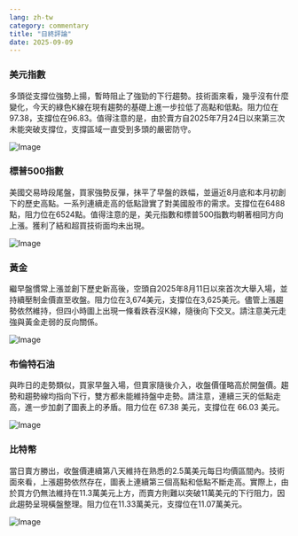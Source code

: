 ```yaml
---
lang: zh-tw
category: commentary
title: "日終評論"
date: 2025-09-09
---
```


### 美元指數

多頭從支撐位強勢上揚，暫時阻止了強勁的下行趨勢。技術面來看，幾乎沒有什麼變化，今天的綠色K線在現有趨勢的基礎上進一步拉低了高點和低點。阻力位在97.38，支撐位在96.83。值得注意的是，由於賣方自2025年7月24日以來第三次未能突破支撐位，支撐區域一直受到多頭的嚴密防守。

![Image](https://markleighedu.github.io/img/Sep-2025/09-Sep-2025/usdindex.jpg)

### 標普500指數

美國交易時段尾盤，買家強勢反彈，抹平了早盤的跌幅，並逼近8月底和本月初創下的歷史高點。一系列連續走高的低點證實了對美國股市的需求。支撐位在6488點，阻力位在6524點。值得注意的是，美元指數和標普500指數均朝著相同方向上漲。獲利了結和超買技術面均未出現。

![Image](https://markleighedu.github.io/img/Sep-2025/09-Sep-2025/sp500.jpg)

### 黃金

繼早盤慣常上漲並創下歷史新高後，空頭自2025年8月11日以來首次大舉入場，並持續壓制金價直至收盤。阻力位在3,674美元，支撐位在3,625美元。儘管上漲趨勢依然維持，但四小時圖上出現一條看跌吞沒K線，隨後向下交叉。請注意美元走強與黃金走弱的反向關係。

![Image](https://markleighedu.github.io/img/Sep-2025/09-Sep-2025/gold.jpg)

### 布倫特石油

與昨日的走勢類似，買家早盤入場，但賣家隨後介入，收盤價僅略高於開盤價。趨勢和趨勢線均指向下行，雙方都未能維持盤中走勢。請注意，連續三天的低點走高，進一步加劇了圖表上的矛盾。阻力位在 67.38 美元，支撐位在 66.03 美元。

![Image](https://markleighedu.github.io/img/Sep-2025/09-Sep-2025/brentoil.jpg)

### 比特幣

當日賣方勝出，收盤價連續第八天維持在熟悉的2.5萬美元每日均價區間內。技術面來看，上漲趨勢依然存在，圖表上連續第三個高點和低點不斷走高。實際上，由於買方仍無法維持在11.3萬美元上方，而賣方則難以突破11萬美元的下行阻力，因此趨勢呈現橫盤整理。阻力位在11.33萬美元，支撐位在11.07萬美元。

![Image](https://markleighedu.github.io/img/Sep-2025/09-Sep-2025/bitcoin.jpg)

